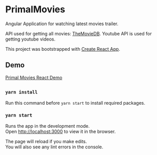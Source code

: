 # PrimalMovies

Angular Application for watching latest movies trailer.

API used for getting all movies: [TheMovieDB](https://www.themoviedb.org/).
Youtube API is used for getting youtube videos.

This project was bootstrapped with [Create React App](https://github.com/facebook/create-react-app).

## Demo

[Primal Movies React Demo](https://master.dd8br5ubs1c7r.amplifyapp.com)

## 
### `yarn install`
Run this command before `yarn start` to install required packages.
### `yarn start`
Runs the app in the development mode.<br>
Open [http://localhost:3000](http://localhost:3000) to view it in the browser.

The page will reload if you make edits.<br>
You will also see any lint errors in the console.
